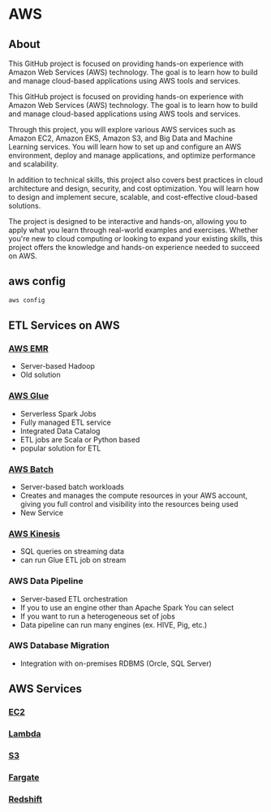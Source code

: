 # AWS

## About
This GitHub project is focused on providing hands-on experience with Amazon Web Services (AWS) technology. The goal is to learn how to build and manage cloud-based applications using AWS tools and services.

This GitHub project is focused on providing hands-on experience with Amazon Web Services (AWS) technology. The goal is to learn how to build and manage cloud-based applications using AWS tools and services.

Through this project, you will explore various AWS services such as Amazon EC2, Amazon EKS, Amazon S3, and Big Data and Machine Learning services. You will learn how to set up and configure an AWS environment, deploy and manage applications, and optimize performance and scalability.

In addition to technical skills, this project also covers best practices in cloud architecture and design, security, and cost optimization. You will learn how to design and implement secure, scalable, and cost-effective cloud-based solutions.

The project is designed to be interactive and hands-on, allowing you to apply what you learn through real-world examples and exercises. Whether you're new to cloud computing or looking to expand your existing skills, this project offers the knowledge and hands-on experience needed to succeed on AWS.

## aws config

```bash
aws config
```

## ETL Services on AWS
### [AWS EMR](https://github.com/yuyatinnefeld/aws/tree/master/emr)
- Server-based Hadoop
- Old solution
### [AWS Glue](https://github.com/yuyatinnefeld/aws/tree/master/glue)
- Serverless Spark Jobs
- Fully managed ETL service
- Integrated Data Catalog
- ETL jobs are Scala or Python based
- popular solution for ETL
### [AWS Batch](https://github.com/yuyatinnefeld/aws/tree/master/batch)
- Server-based batch workloads
- Creates and manages the compute resources in your AWS account, giving you full control and visibility into the resources being used
- New Service

### [AWS Kinesis](https://github.com/yuyatinnefeld/aws/tree/master/kinesis)
- SQL queries on streaming data
- can run Glue ETL job on stream
                              
### AWS Data Pipeline
- Server-based ETL orchestration
- If you to use an engine other than Apache Spark You can select
- If you want to run a heterogeneous set of jobs
- Data pipeline can run many engines (ex. HIVE, Pig, etc.)

### AWS Database Migration
- Integration with on-premises RDBMS (Orcle, SQL Server)

## AWS Services
### [EC2](https://github.com/yuyatinnefeld/aws/tree/master/ec2)
### [Lambda](https://github.com/yuyatinnefeld/aws/tree/master/lambda)

### [S3](https://github.com/yuyatinnefeld/aws/tree/master/s3)
### [Fargate](https://github.com/yuyatinnefeld/aws/tree/master/fargate)
### [Redshift](https://github.com/yuyatinnefeld/aws/tree/master/redshift)
